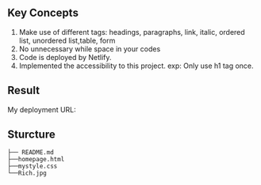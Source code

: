 ## Key Concepts
1. Make use of different tags: headings, paragraphs, link, italic, ordered list, unordered list,table, form
2. No unnecessary while space in your codes
3. Code is deployed by Netlify.
4. Implemented the accessibility to this project. exp: Only use h1 tag once. 


## Result
My deployment URL: 


## Sturcture
````
├── README.md
├──homepage.html
├──mystyle.css
└──Rich.jpg
````
